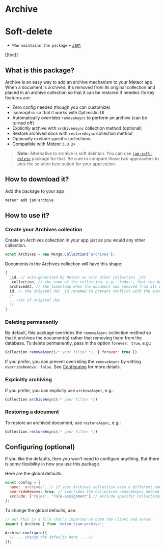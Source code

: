 # Archive

# Soft-delete

- `Who maintains the package` – [Jam](https://github.com/jamauro)

[[toc]]

## What is this package?

Archive is an easy way to add an archive mechanism to your Meteor app. When a document is archived, it's removed from its original collection and placed in an archive collection so that it can be restored if needed. Its key features are:

* Zero config needed (though you can customize)
* Isomorphic so that it works with Optimistic UI
* Automatically overrides `removeAsync` to perform an archive (can be turned off)
* Explicitly archive with `archiveAsync` collection method (optional)
* Restore archived docs with `restoreAsync` collection method
* Optionally exclude specific collections
* Compatible with Meteor `3.0.2+`

> **Note:** Alternative to archive is soft deletion. You can use [`jam:soft-delete`](./soft-delete.md) package for that. Be sure to compare those two approaches to pick the solution best suited for your application.

## How to download it?

Add the package to your app
```bash
meteor add jam:archive
```

## How to use it?

### Create your Archives collection
Create an Archives collection in your app just as you would any other collection.
```js
const Archives = new Mongo.Collection('archives');
```

Documents in the Archives collection will have this shape:
```js
{
  _id, // auto-generated by Meteor as with other collection _ids
  _collection, // the name of the collection, e.g. 'todos', that the doc belonged to originally
  archivedAt, // the timestamp when the document was removed from its original collection and inserted into the archive
  id, // the original doc _id renamed to prevent conflict with the auto-generated one above. when restored, it will be renamed back to _id automatically by this package
  /*
  ...rest of original doc
  */
}
```

### Deleting permanently
By default, this package overrides the `removeAsync` collection method so that it archives the document(s) rather that removing them from the database. To delete permanently, pass in the option `forever: true`, e.g.:
```js
Collection.removeAsync(/* your filter */, { forever: true })
```

If you prefer, you can prevent overriding the `removeAsync` by setting `overrideRemove: false`. See [Configuring](#configuring-optional) for more details.

### Explicitly archiving
If you prefer, you can explicity use `archiveAsync`, e.g.:
```js
Collection.archiveAsync(/* your filter */)
```

### Restoring a document
To restore an archived document, use `restoreAsync`, e.g.:
```js
Collection.restoreAsync(/* your filter */)
```

## Configuring (optional)
If you like the defaults, then you won't need to configure anything. But there is some flexibility in how you use this package.

Here are the global defaults:
```js
const config = {
  name: 'archives', // if your Archives collection uses a different name, you'll want to change this
  overrideRemove: true, // overrides the Collection.removeAsync method to make it an archive instead
  exclude: ['roles', 'role-assignment'] // exclude specific collections from using archive so that when they are removed, the are permanently removed from the db. defaults to excluding the collections created by the meteor roles package
};
```

To change the global defaults, use:
```js
// put this in a file that's imported on both the client and server
import { Archive } from 'meteor/jam:archive';

Archive.configure({
  // ... change the defaults here ... //
});
```

